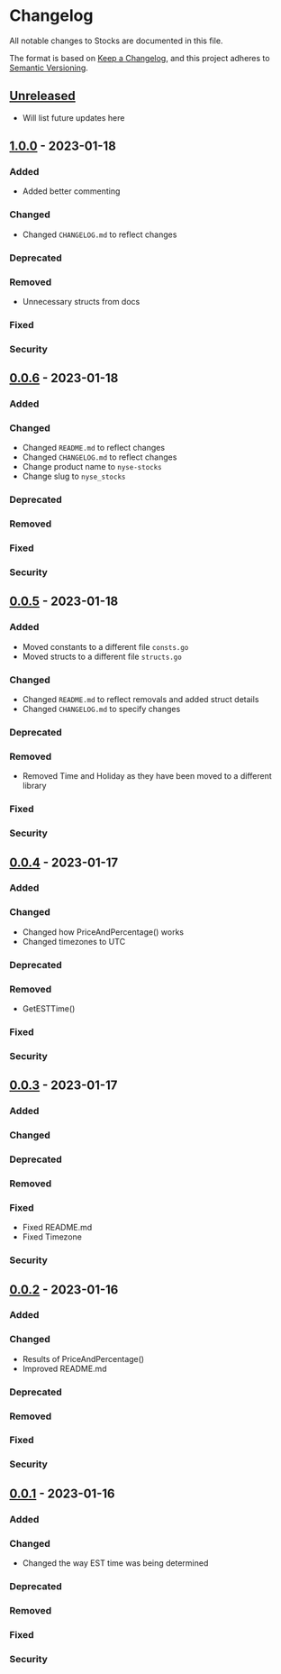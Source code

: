 # Changelog

All notable changes to Stocks are documented in this file.

The format is based on [Keep a Changelog],
and this project adheres to [Semantic Versioning].

## [Unreleased]

- Will list future updates here

## [1.0.0] - 2023-01-18

### Added

- Added better commenting

### Changed

- Changed `CHANGELOG.md` to reflect changes

### Deprecated

### Removed

- Unnecessary structs from docs

### Fixed

### Security

## [0.0.6] - 2023-01-18

### Added

### Changed

- Changed `README.md` to reflect changes
- Changed `CHANGELOG.md` to reflect changes
- Change product name to `nyse-stocks`
- Change slug to `nyse_stocks`

### Deprecated

### Removed

### Fixed

### Security

## [0.0.5] - 2023-01-18

### Added

- Moved constants to a different file `consts.go`
- Moved structs to a different file `structs.go`

### Changed

- Changed `README.md` to reflect removals and added struct details
- Changed `CHANGELOG.md` to specify changes

### Deprecated

### Removed

- Removed Time and Holiday as they have been moved to a different library

### Fixed

### Security

## [0.0.4] - 2023-01-17

### Added

### Changed

- Changed how PriceAndPercentage() works
- Changed timezones to UTC

### Deprecated

### Removed

- GetESTTime()

### Fixed

### Security

## [0.0.3] - 2023-01-17

### Added

### Changed

### Deprecated

### Removed

### Fixed

- Fixed README.md
- Fixed Timezone

### Security

## [0.0.2] - 2023-01-16

### Added

### Changed

- Results of PriceAndPercentage()
- Improved README.md

### Deprecated

### Removed

### Fixed

### Security

## [0.0.1] - 2023-01-16

### Added

### Changed

- Changed the way EST time was being determined

### Deprecated

### Removed

### Fixed

### Security

<!-- Links -->
[keep a changelog]: https://keepachangelog.com/en/1.0.0/
[semantic versioning]: https://semver.org/spec/v2.0.0.html

<!-- Versions -->
[unreleased]: https://github.com/octolibs/stocks/compare/v0.0.6...MAIN
[1.0.0]: https://github.com/octolibs/stocks/compare/v0.0.6...v1.0.0
[0.0.6]: https://github.com/octolibs/stocks/compare/v0.0.5...v0.0.6
[0.0.5]: https://github.com/octolibs/stocks/compare/v0.0.4...v0.0.5
[0.0.4]: https://github.com/octolibs/stocks/compare/v0.0.3...v0.0.4
[0.0.3]: https://github.com/octolibs/stocks/compare/v0.0.2...v0.0.3
[0.0.2]: https://github.com/octolibs/stocks/compare/v0.0.1...v0.0.2
[0.0.1]: https://github.com/octolibs/stocks/releases/tag/v0.0.1
